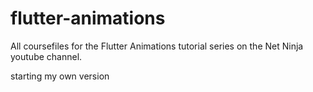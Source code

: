 # flutter-animations
All coursefiles for the Flutter Animations tutorial series on the Net Ninja youtube channel.


starting my own version
